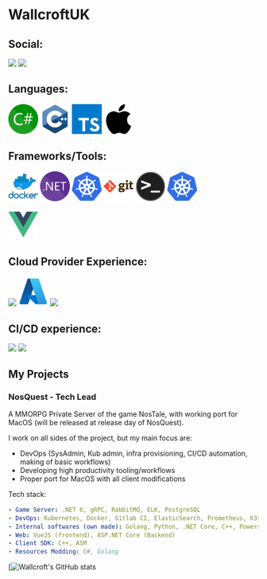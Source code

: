 # WallcroftUK 


## Social:
<a href="https://github.com/WallcroftUK"><img src="https://img.shields.io/badge/-@WallcroftUK-%23181717?style=flat-square&logo=github" height="25"></a>
<a href="#"><img src="https://img.shields.io/badge/-WallcroftUK%231101-%232c2f33?style=flat-square&logo=discord" height="25"></a>


## Languages:
<code><img height="60" src="https://raw.githubusercontent.com/github/explore/80688e429a7d4ef2fca1e82350fe8e3517d3494d/topics/csharp/csharp.png"></code>
<code><img height="60" src="https://raw.githubusercontent.com/github/explore/80688e429a7d4ef2fca1e82350fe8e3517d3494d/topics/cpp/cpp.png"></code>
<code><img height="60" src="https://raw.githubusercontent.com/github/explore/80688e429a7d4ef2fca1e82350fe8e3517d3494d/topics/typescript/typescript.png"></code>
<code><img height="60" src="https://raw.githubusercontent.com/github/explore/main/topics/apple/apple.png"></code>


## Frameworks/Tools:
<code><img height="60" src="https://raw.githubusercontent.com/github/explore/80688e429a7d4ef2fca1e82350fe8e3517d3494d/topics/docker/docker.png"></code>
<code><img height="60" src="https://raw.githubusercontent.com/github/explore/93d8a67084f94b2a444e510199a6e7622e5b09a3/topics/dotnet/dotnet.png"></code>
<code><img height="60" src="https://raw.githubusercontent.com/github/explore/80688e429a7d4ef2fca1e82350fe8e3517d3494d/topics/kubernetes/kubernetes.png"></code>
<code><img height="60" src="https://raw.githubusercontent.com/github/explore/80688e429a7d4ef2fca1e82350fe8e3517d3494d/topics/git/git.png"></code>
<code><img height="60" src="https://raw.githubusercontent.com/github/explore/80688e429a7d4ef2fca1e82350fe8e3517d3494d/topics/terminal/terminal.png"></code>
<code><img height="60" src="https://raw.githubusercontent.com/github/explore/80688e429a7d4ef2fca1e82350fe8e3517d3494d/topics/kubernetes/kubernetes.png"></code>

<code><img height="60" src="https://raw.githubusercontent.com/github/explore/80688e429a7d4ef2fca1e82350fe8e3517d3494d/topics/vue/vue.png"></code>

## Cloud Provider Experience:
<code><img height="60" src="https://avatars.githubusercontent.com/u/5184305?s=200&v=4"></code>
<code><img height="60" src="https://raw.githubusercontent.com/github/explore/80688e429a7d4ef2fca1e82350fe8e3517d3494d/topics/azure/azure.png"></code>
<code><img height="60" src="https://avatars0.githubusercontent.com/u/2810941?s=200&v=4"></code>

## CI/CD experience:

<code><img height="50" src="https://github.githubassets.com/images/modules/logos_page/GitHub-Mark.png"></code>
<code><img height="50" src="https://about.gitlab.com/images/press/logo/png/gitlab-logo-gray-stacked-rgb.png"></code>

## My Projects

### NosQuest - Tech Lead

A MMORPG Private Server of the game NosTale, with working port for MacOS (will be released at release day of NosQuest).

I work on all sides of the project, but my main focus are:
- DevOps (SysAdmin, Kub admin, infra provisioning, CI/CD automation, making of basic workflows)
- Developing high productivity tooling/workflows
- Proper port for MacOS with all client modifications


Tech stack: 
```yaml
- Game Server: .NET 6, gRPC, RabbitMQ, ELK, PostgreSQL
- DevOps: Kubernetes, Docker, Gitlab CI, ElasticSearch, Prometheus, K3s
- Internal softwares (own made): Golang, Python, .NET Core, C++, Powershell
- Web: VueJS (frontend), ASP.NET Core (Backend)
- Client SDK: C++, ASM
- Resources Modding: C#, Golang
```

[![Wallcroft's GitHub stats](https://github-readme-stats.vercel.app/api?username=WallcroftUK&show_icons=true&hide=[%22issues%22])

<!--
used best template :) Thanks Blowa
-->
